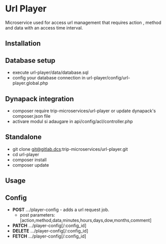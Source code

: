 Url Player
===================

Microservice used for access url management that requires action , method and data with an access time interval. 

Installation
------------

Database setup
--------------------
+ execute url-player/data/database.sql
+ config your database connection in url-player/config/url-player.global.php


Dynapack integration
--------------------

+ composer require trip-microservices/url-player or update dynapack's composer.json file
+ activare modul si adaugare in api/config/acl/controller.php


Standalone
----------

+ git clone git@gitlab.dcs:trip-microservices/url-player.git
+ cd url-player
+ composer install
+ composer update


Usage
-----

Config
-----

* **POST** .../player-config - adds a url request job.
    *  post parameters: [action,method,data,minutes,hours,days,dow,months,comment]
* **PATCH** .../player-config[/:config_id] 
* **DELETE** .../player-config[/:config_id]
* **FETCH** .../player-config[/:config_id]
 
